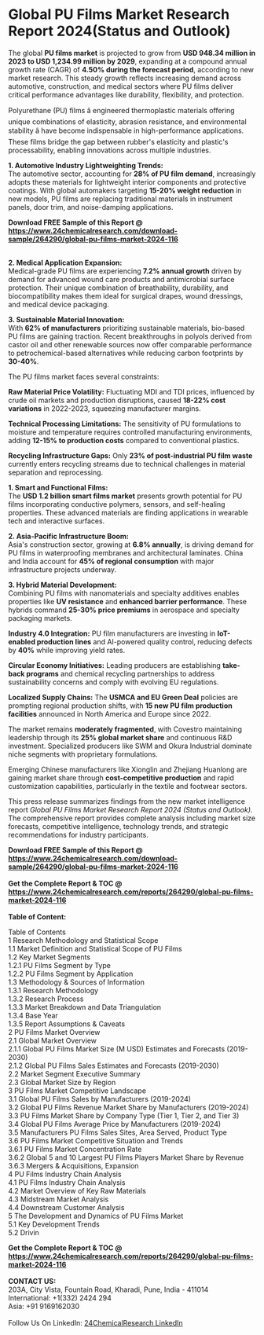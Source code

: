 <h1>Global PU Films Market Research Report 2024(Status and Outlook)</h1><p>The global <strong>PU films market</strong> is projected to grow from <strong>USD 948.34 million in 2023 to USD 1,234.99 million by 2029</strong>, expanding at a compound annual growth rate (CAGR) of <strong>4.50% during the forecast period</strong>, according to new market research. This steady growth reflects increasing demand across automotive, construction, and medical sectors where PU films deliver critical performance advantages like durability, flexibility, and protection.</p><p>Polyurethane (PU) films â engineered thermoplastic materials offering unique combinations of elasticity, abrasion resistance, and environmental stability â have become indispensable in high-performance applications. These films bridge the gap between rubber's elasticity and plastic's processability, enabling innovations across multiple industries.</p><p><strong>1. Automotive Industry Lightweighting Trends:</strong><br>
The automotive sector, accounting for <strong>28% of PU film demand</strong>, increasingly adopts these materials for lightweight interior components and protective coatings. With global automakers targeting <strong>15-20% weight reduction</strong> in new models, PU films are replacing traditional materials in instrument panels, door trim, and noise-damping applications.</p><div><b>Download FREE Sample of this Report @ 
            <a href="https://www.24chemicalresearch.com/download-sample/264290/global-pu-films-market-2024-116">
            https://www.24chemicalresearch.com/download-sample/264290/global-pu-films-market-2024-116</a></b></div><br><p><strong>2. Medical Application Expansion:</strong><br>
Medical-grade PU films are experiencing <strong>7.2% annual growth</strong> driven by demand for advanced wound care products and antimicrobial surface protection. Their unique combination of breathability, durability, and biocompatibility makes them ideal for surgical drapes, wound dressings, and medical device packaging.</p><p><strong>3. Sustainable Material Innovation:</strong><br>
With <strong>62% of manufacturers</strong> prioritizing sustainable materials, bio-based PU films are gaining traction. Recent breakthroughs in polyols derived from castor oil and other renewable sources now offer comparable performance to petrochemical-based alternatives while reducing carbon footprints by <strong>30-40%</strong>.</p><p>The PU films market faces several constraints:</p><p><strong>Raw Material Price Volatility:</strong> Fluctuating MDI and TDI prices, influenced by crude oil markets and production disruptions, caused <strong>18-22% cost variations</strong> in 2022-2023, squeezing manufacturer margins.</p><p><strong>Technical Processing Limitations:</strong> The sensitivity of PU formulations to moisture and temperature requires controlled manufacturing environments, adding <strong>12-15% to production costs</strong> compared to conventional plastics.</p><p><strong>Recycling Infrastructure Gaps:</strong> Only <strong>23% of post-industrial PU film waste</strong> currently enters recycling streams due to technical challenges in material separation and reprocessing.</p><p><strong>1. Smart and Functional Films:</strong><br>
The <strong>USD 1.2 billion smart films market</strong> presents growth potential for PU films incorporating conductive polymers, sensors, and self-healing properties. These advanced materials are finding applications in wearable tech and interactive surfaces.</p><p><strong>2. Asia-Pacific Infrastructure Boom:</strong><br>
Asia's construction sector, growing at <strong>6.8% annually</strong>, is driving demand for PU films in waterproofing membranes and architectural laminates. China and India account for <strong>45% of regional consumption</strong> with major infrastructure projects underway.</p><p><strong>3. Hybrid Material Development:</strong><br>
Combining PU films with nanomaterials and specialty additives enables properties like <strong>UV resistance</strong> and <strong>enhanced barrier performance</strong>. These hybrids command <strong>25-30% price premiums</strong> in aerospace and specialty packaging markets.</p><p><strong>Industry 4.0 Integration:</strong> PU film manufacturers are investing in <strong>IoT-enabled production lines</strong> and AI-powered quality control, reducing defects by <strong>40%</strong> while improving yield rates.</p><p><strong>Circular Economy Initiatives:</strong> Leading producers are establishing <strong>take-back programs</strong> and chemical recycling partnerships to address sustainability concerns and comply with evolving EU regulations.</p><p><strong>Localized Supply Chains:</strong> The <strong>USMCA and EU Green Deal</strong> policies are prompting regional production shifts, with <strong>15 new PU film production facilities</strong> announced in North America and Europe since 2022.</p><p>The market remains <strong>moderately fragmented</strong>, with Covestro maintaining leadership through its <strong>25% global market share</strong> and continuous R&amp;D investment. Specialized producers like SWM and Okura Industrial dominate niche segments with proprietary formulations.</p><p>Emerging Chinese manufacturers like Xionglin and Zhejiang Huanlong are gaining market share through <strong>cost-competitive production</strong> and rapid customization capabilities, particularly in the textile and footwear sectors.</p><p>This press release summarizes findings from the new market intelligence report <em>Global PU Films Market Research Report 2024 (Status and Outlook)</em>. The comprehensive report provides complete analysis including market size forecasts, competitive intelligence, technology trends, and strategic recommendations for industry participants.</p><div><b>Download FREE Sample of this Report @ 
            <a href="https://www.24chemicalresearch.com/download-sample/264290/global-pu-films-market-2024-116">
            https://www.24chemicalresearch.com/download-sample/264290/global-pu-films-market-2024-116</a></b></div><br><div><b>Get the Complete Report & TOC @ 
            <a href="https://www.24chemicalresearch.com/reports/264290/global-pu-films-market-2024-116">
            https://www.24chemicalresearch.com/reports/264290/global-pu-films-market-2024-116</a></b></div><br>
            <b>Table of Content:</b><p>Table of Contents<br />
1 Research Methodology and Statistical Scope<br />
1.1 Market Definition and Statistical Scope of PU Films<br />
1.2 Key Market Segments<br />
1.2.1 PU Films Segment by Type<br />
1.2.2 PU Films Segment by Application<br />
1.3 Methodology & Sources of Information<br />
1.3.1 Research Methodology<br />
1.3.2 Research Process<br />
1.3.3 Market Breakdown and Data Triangulation<br />
1.3.4 Base Year<br />
1.3.5 Report Assumptions & Caveats<br />
2 PU Films Market Overview<br />
2.1 Global Market Overview<br />
2.1.1 Global PU Films Market Size (M USD) Estimates and Forecasts (2019-2030)<br />
2.1.2 Global PU Films Sales Estimates and Forecasts (2019-2030)<br />
2.2 Market Segment Executive Summary<br />
2.3 Global Market Size by Region<br />
3 PU Films Market Competitive Landscape<br />
3.1 Global PU Films Sales by Manufacturers (2019-2024)<br />
3.2 Global PU Films Revenue Market Share by Manufacturers (2019-2024)<br />
3.3 PU Films Market Share by Company Type (Tier 1, Tier 2, and Tier 3)<br />
3.4 Global PU Films Average Price by Manufacturers (2019-2024)<br />
3.5 Manufacturers PU Films Sales Sites, Area Served, Product Type<br />
3.6 PU Films Market Competitive Situation and Trends<br />
3.6.1 PU Films Market Concentration Rate<br />
3.6.2 Global 5 and 10 Largest PU Films Players Market Share by Revenue<br />
3.6.3 Mergers & Acquisitions, Expansion<br />
4 PU Films Industry Chain Analysis<br />
4.1 PU Films Industry Chain Analysis<br />
4.2 Market Overview of Key Raw Materials<br />
4.3 Midstream Market Analysis<br />
4.4 Downstream Customer Analysis<br />
5 The Development and Dynamics of PU Films Market <br />
5.1 Key Development Trends<br />
5.2 Drivin</p><div><b>Get the Complete Report & TOC @ 
            <a href="https://www.24chemicalresearch.com/reports/264290/global-pu-films-market-2024-116">
            https://www.24chemicalresearch.com/reports/264290/global-pu-films-market-2024-116</a></b></div><br><b>CONTACT US:</b><br>
            203A, City Vista, Fountain Road, Kharadi, Pune, India - 411014<br>
            International: +1(332) 2424 294<br>
            Asia: +91 9169162030 <br><br>
            Follow Us On LinkedIn: <a href="https://www.linkedin.com/company/24chemicalresearch/">24ChemicalResearch LinkedIn</a>